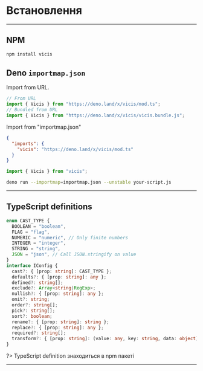 # Встановлення

---

## NPM

```bash
npm install vicis
```

## Deno `importmap.json`

Import from URL.

```typescript
// From URL
import { Vicis } from "https://deno.land/x/vicis/mod.ts";
// Bundled from URL
import { Vicis } from "https://deno.land/x/vicis/vicis.bundle.js";
```

Import from "importmap.json"

```json
{
  "imports": {
    "vicis": "https://deno.land/x/vicis/mod.ts"
  }
}
```

```typescript
import { Vicis } from "vicis";
```

```bash
deno run --importmap=importmap.json --unstable your-script.js
```

---

## TypeScript definitions

```typescript
enum CAST_TYPE {
  BOOLEAN = "boolean",
  FLAG = "flag",
  NUMERIC = "numeric", // Only finite numbers
  INTEGER = "integer",
  STRING = "string",
  JSON = "json", // Call JSON.stringify on value
}
interface IConfig {
  cast?: { [prop: string]: CAST_TYPE };
  defaults?: { [prop: string]: any };
  defined?: string[];
  exclude?: Array<string|RegExp>;
  nullish?: { [prop: string]: any };
  omit?: string;
  order?: string[];
  pick?: string[];
  sort?: boolean;
  rename?: { [prop: string]: string };
  replace?: { [prop: string]: any };
  required?: string[];
  transform?: { [prop: string]: (value: any, key: string, data: object) => any | Function };
}
```

?> TypeScript definition знаходиться в npm пакеті

---

